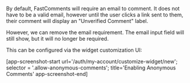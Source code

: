 By default, FastComments will require an email to comment. It does not have to be a valid email, however until the user clicks a link sent to them,
their comment will display an "Unverified Comment" label.

However, we can remove the email requirement. The email input field will still show, but it will no longer be required.

This can be configured via the widget customization UI:

[app-screenshot-start url='/auth/my-account/customize-widget/new'; selector = '.allow-anonymous-comments'; title='Enabling Anonymous Comments' app-screenshot-end]
